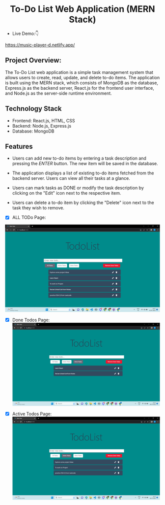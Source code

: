 <!-- Author : Nikanshu Goyal -->
<div align="center">
<h1> To-Do List Web Application (MERN Stack)</h1>
</div>



- Live Demo:👇

https://music-player-d.netlify.app/



## Project Overview:

The To-Do List web application is a simple task management system that allows users to create, read, update, and delete to-do items. 
The application is built using the MERN stack, which consists of MongoDB as the database, Express.js as the backend server, 
React.js for the frontend user interface, and Node.js as the server-side runtime environment.

## Technology Stack 

* Frontend: React.js, HTML, CSS
* Backend: Node.js, Express.js
* Database: MongoDB

## Features 

* Users can add new to-do items by entering a task description and pressing the *ENTER* button. The new item will be saved in the database.

* The application displays a list of existing to-do items fetched from the backend server. Users can view all their tasks at a glance.

* Users can mark tasks as DONE or modify the task description by clicking on the "Edit" icon next to the respective item.

* Users can delete a to-do item by clicking the "Delete" icon next to the task they wish to remove.





- [x] ALL TODo Page:

<a href="#"> ![screenshot](images/all_todo.png) </a>

- [x] Done Todos Page:
<a href="#"> ![screenshot](images/done_todo.png) </a>

- [x] Active Todos  Page:
<a href="#"> ![screenshot](images/active_todo.png) </a>







